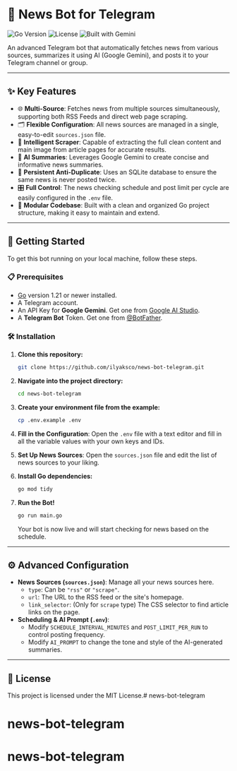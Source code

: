 # 🤖 News Bot for Telegram

![Go Version](https://img.shields.io/badge/Go-1.21%2B-blue.svg)
![License](https://img.shields.io/badge/License-MIT-green.svg)
![Built with Gemini](https://img.shields.io/badge/Built%20with-Gemini%20AI-blueviolet)

An advanced Telegram bot that automatically fetches news from various sources, summarizes it using AI (Google Gemini), and posts it to your Telegram channel or group.

---

## ✨ Key Features

-   🌐 **Multi-Source**: Fetches news from multiple sources simultaneously, supporting both RSS Feeds and direct web page scraping.
-   🗂️ **Flexible Configuration**: All news sources are managed in a single, easy-to-edit `sources.json` file.
-   📰 **Intelligent Scraper**: Capable of extracting the full clean content and main image from article pages for accurate results.
-   🧠 **AI Summaries**: Leverages Google Gemini to create concise and informative news summaries.
-   💾 **Persistent Anti-Duplicate**: Uses an SQLite database to ensure the same news is never posted twice.
-   🎛️ **Full Control**: The news checking schedule and post limit per cycle are easily configured in the `.env` file.
-   🧱 **Modular Codebase**: Built with a clean and organized Go project structure, making it easy to maintain and extend.

---

## 🚀 Getting Started

To get this bot running on your local machine, follow these steps.

### 📋 Prerequisites

-   [Go](https://go.dev/dl/) version 1.21 or newer installed.
-   A Telegram account.
-   An API Key for **Google Gemini**. Get one from [Google AI Studio](https://aistudio.google.com/).
-   A **Telegram Bot** Token. Get one from [@BotFather](https://t.me/BotFather).

### 🛠️ Installation

1.  **Clone this repository:**
    ```sh
    git clone https://github.com/ilyaksco/news-bot-telegram.git
    ```

2.  **Navigate into the project directory:**
    ```sh
    cd news-bot-telegram
    ```

3.  **Create your environment file from the example:**
    ```sh
    cp .env.example .env
    ```

4.  **Fill in the Configuration**: Open the `.env` file with a text editor and fill in all the variable values with your own keys and IDs.

5.  **Set Up News Sources**: Open the `sources.json` file and edit the list of news sources to your liking.

6.  **Install Go dependencies:**
    ```sh
    go mod tidy
    ```

7.  **Run the Bot!**
    ```sh
    go run main.go
    ```
    Your bot is now live and will start checking for news based on the schedule.

---

## ⚙️ Advanced Configuration

-   **News Sources (`sources.json`)**: Manage all your news sources here.
    -   `type`: Can be `"rss"` or `"scrape"`.
    -   `url`: The URL to the RSS feed or the site's homepage.
    -   `link_selector`: (Only for `scrape` type) The CSS selector to find article links on the page.
-   **Scheduling & AI Prompt (`.env`)**:
    -   Modify `SCHEDULE_INTERVAL_MINUTES` and `POST_LIMIT_PER_RUN` to control posting frequency.
    -   Modify `AI_PROMPT` to change the tone and style of the AI-generated summaries.

---

## 📄 License

This project is licensed under the MIT License.# news-bot-telegram
# news-bot-telegram
# news-bot-telegram
